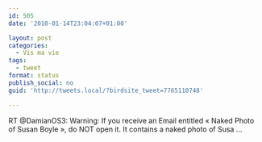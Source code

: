```yaml
---
id: 505
date: '2010-01-14T23:04:07+01:00'

layout: post
categories:
  - Vis ma vie
tags:
  - tweet
format: status
publish_social: no
guid: 'http://tweets.local/?birdsite_tweet=7765110748'

---
```


RT @DamianOS3: Warning: If you receive an Email entitled « Naked Photo of Susan Boyle », do NOT open it. It contains a naked photo of Susa …